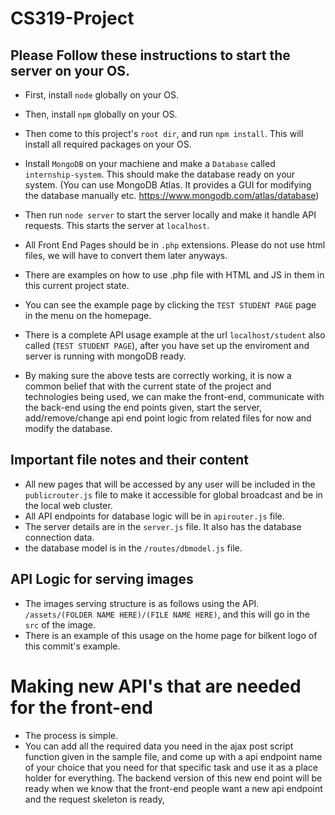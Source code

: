 # CS319-Project
## Please Follow these instructions to start the server on your OS.

- First, install `node` globally on your OS.
- Then, install `npm` globally on your OS.
- Then come to this project's `root dir`, and run `npm install`. This will install all required packages on your OS.

- Install `MongoDB` on your machiene and make a `Database` called `internship-system`. This should make the database ready on your system. (You can use MongoDB Atlas. It provides a GUI for modifying the database manually etc. https://www.mongodb.com/atlas/database)
- Then run `node server` to start the server locally and make it handle API requests. This starts the server at `localhost`.

- All Front End Pages should be in `.php` extensions. Please do not use html files, we will have to convert them later anyways.
- There are examples on how to use .php file with HTML and JS in them in this current project state.
- You can see the example page by clicking the `TEST STUDENT PAGE` page in the menu on the homepage.
- There is a complete API usage example at the url `localhost/student` also called (`TEST STUDENT PAGE`), after you have set up the enviroment and server is running with mongoDB ready.


- By making sure the above tests are correctly working, it is now a common belief that with the current state of the project and technologies being used, we can make the front-end, communicate with the back-end using the end points given, start the server, add/remove/change api end point logic from related files for now and modify the database.


## Important file notes and their content
- All new pages that will be accessed by any user will be included in the `publicrouter.js` file to make it accessible for global broadcast and be in the local web cluster.
- All API endpoints for database logic will be in `apirouter.js` file.
- The server details are in the `server.js` file. It also has the database connection data.
- the database model is in the `/routes/dbmodel.js` file.


## API Logic for serving images
- The images serving structure is as follows using the API. `/assets/(FOLDER NAME HERE)/(FILE NAME HERE)`, and this will go in the `src` of the image.
- There is an example of this usage on the home page for bilkent logo of this commit's example.

# Making new API's that are needed for the front-end
- The process is simple.
- You can add all the required data you need in the ajax post script function given in the sample file, and come up with a api endpoint name of your choice that you need for that specific task and use it as a place holder for everything. The backend version of this new end point will be ready when we know that the front-end people want a new api endpoint and the request skeleton is ready,

